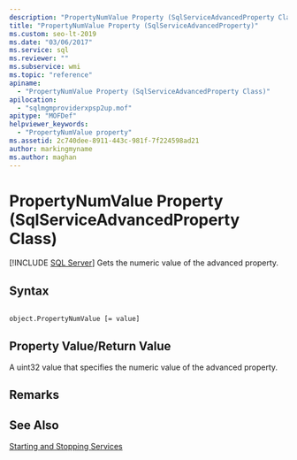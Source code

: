 ```yaml
---
description: "PropertyNumValue Property (SqlServiceAdvancedProperty Class)"
title: "PropertyNumValue Property (SqlServiceAdvancedProperty)"
ms.custom: seo-lt-2019
ms.date: "03/06/2017"
ms.service: sql
ms.reviewer: ""
ms.subservice: wmi
ms.topic: "reference"
apiname: 
  - "PropertyNumValue Property (SqlServiceAdvancedProperty Class)"
apilocation: 
  - "sqlmgmproviderxpsp2up.mof"
apitype: "MOFDef"
helpviewer_keywords: 
  - "PropertyNumValue property"
ms.assetid: 2c740dee-8911-443c-981f-7f224598ad21
author: markingmyname
ms.author: maghan
---
```

# PropertyNumValue Property (SqlServiceAdvancedProperty Class)
[!INCLUDE [SQL Server](../../../includes/applies-to-version/sqlserver.md)]
  Gets the numeric value of the advanced property.  
  
## Syntax  
  
```  
  
object.PropertyNumValue [= value]  
```  
  
## Property Value/Return Value  
 A uint32 value that specifies the numeric value of the advanced property.  
  
## Remarks  
  
## See Also  
 [Starting and Stopping Services](https://technet.microsoft.com/library/ms174886\(v=sql.105\).aspx)  
  
  
